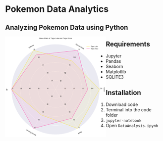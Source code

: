 # Pokemon Data Analytics

## Analyzing Pokemon Data using Python

<img src ="https://github.com/nick5435/Pokemon-Data-Analytics/raw/master/sample_outputs/lele_koko.png" style="float:left" height=325px width=325px />

## Requirements

- Jupyter
- Pandas
- Seaborn
- Matplotlib
- SQLITE3

## Installation

1. Download code
2. Terminal into the code folder
3. `jupyter-notebook`
4. Open `DataAnalysis.ipynb`

